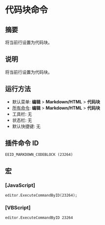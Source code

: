 # 代码块命令

## 摘要

将当前行设置为代码块。

## 说明

将当前行设置为代码块。

## 运行方法

- 默认菜单: **编辑** \> **Markdown/HTML** \> **代码块**
- [所有命令](../tools/all_commands): **编辑** \> **Markdown/HTML** \> **代码块**
- 工具栏: 无
- 状态栏: 无
- 默认快捷键: 无

## 插件命令 ID

```
EEID_MARKDOWN_CODEBLOCK (23264)
```

## 宏

### \[JavaScript\]

```
editor.ExecuteCommandByID(23264);
```

### \[VBScript\]

```
editor.ExecuteCommandByID 23264
```
